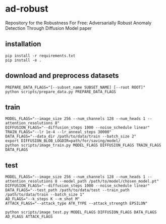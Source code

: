 # ad-robust
Repository for the Robustness For Free: Adversarially Robust Anomaly Detection Through Diffusion Model paper

## installation

```
pip install -r requirements.txt
pip install -e .
```

## download and preprocess datasets
```
PREPARE_DATA_FLAGS="[--subset_name SUBSET_NAME] [--root ROOT]"
python scripts/prepare_data.py PREPARE_DATA_FLAGS
```

## train
```
MODEL_FLAGS="--image_size 256 --num_channels 128 --num_heads 1 --attention_resolutions 8"
DIFFUSION_FLAGS="--diffusion_steps 1000 --noise_schedule linear"
TRAIN_FLAGS="--lr 1e-4 --lr_anneal_steps 30000"
DATA_FLAGS="--data_dir /path/to/data/train --batch_size 2"
export DIFFUSION_BLOB_LOGDIR=path/for/saving/model/
python scripts/image_train.py MODEL_FLAGS DIFFUSION_FLAGS TRAIN_FLAGS DATA_FLAGS
```

## test
```
MODEL_FLAGS="--image_size 256 --num_channels 128 --num_heads 1 --attention_resolutions 8 --model_path /path/to/model/chosen_model.pt"
DIFFUSION_FLAGS="--diffusion_steps 1000 --noise_schedule linear"
DATA_FLAGS="--test_path /path/to/data/test --train_path /path/to/data/train --batch_size 1"
AD_FLAGS="--k_steps K --m_shot M"
ATTACK_FLAGS="--attack_type ATK_TYPE --attack_strength EPSILON"

python scripts/image_test.py MODEL_FLAGS DIFFUSION_FLAGS DATA_FLAGS AD_FLAGS ATTACK_FLAGS
```